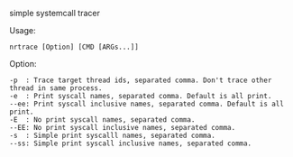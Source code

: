 simple systemcall tracer

Usage:

    nrtrace [Option] [CMD [ARGs...]]

Option:

    -p  : Trace target thread ids, separated comma. Don't trace other thread in same process.
    -e  : Print syscall names, separated comma. Default is all print.
    --ee: Print syscall inclusive names, separated comma. Default is all print.
    -E  : No print syscall names, separated comma.
    --EE: No print syscall inclusive names, separated comma.
    -s  : Simple print syscalll names, separated comma.
    --ss: Simple print syscall inclusive names, separated comma.
